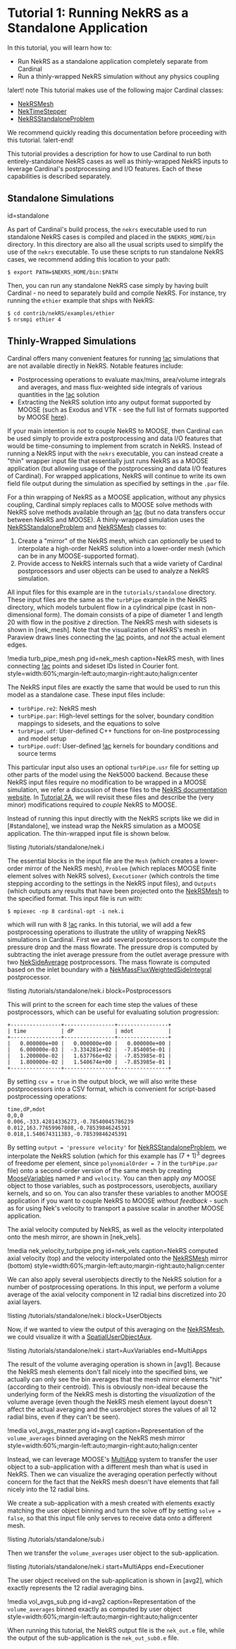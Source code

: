 # Tutorial 1: Running NekRS as a Standalone Application

In this tutorial, you will learn how to:

- Run NekRS as a standalone application completely separate from Cardinal
- Run a thinly-wrapped NekRS simulation without any physics coupling

!alert! note
This tutorial makes use of the following major Cardinal classes:

- [NekRSMesh](/mesh/NekRSMesh.md)
- [NekTimeStepper](/timesteppers/NekTimeStepper.md)
- [NekRSStandaloneProblem](/problems/NekRSStandaloneProblem.md)

We recommend quickly reading this documentation before proceeding
with this tutorial.
!alert-end!

This tutorial provides a description for how to use Cardinal to run both
entirely-standalone NekRS cases as well as thinly-wrapped NekRS inputs to
leverage Cardinal's postprocessing and I/O features. Each of these capabilities
is described separately.

## Standalone Simulations
  id=standalone

As part of Cardinal's build process, the `nekrs` executable used to run standalone
NekRS cases is compiled and placed in the `$NEKRS_HOME/bin` directory. In this directory
are also all the usual scripts used to simplify the use of the `nekrs` executable.
To use these scripts to run standalone NekRS cases,
we recommend adding this location to your path:

```
$ export PATH=$NEKRS_HOME/bin:$PATH
```

Then, you can run any standalone NekRS case simply by having built Cardinal -
no need to separately build and compile NekRS. For instance, try running the
`ethier` example that ships with NekRS:

```
$ cd contrib/nekRS/examples/ethier
$ nrsmpi ethier 4
```

## Thinly-Wrapped Simulations

Cardinal offers many convenient features for running [!ac](CFD) simulations that
are not available directly in NekRS. Notable features include:

- Postprocessing operations to evaluate max/mins, area/volume integrals and averages,
  and mass flux-weighted side integrals of various quantities in the [!ac](CFD) solution
- Extracting the NekRS solution into any output format supported by MOOSE (such as
  Exodus and VTK - see the full list of formats supported by MOOSE
  [here](https://mooseframework.inl.gov/syntax/Outputs/index.html)).

If your main intention is *not* to couple NekRS to MOOSE, then Cardinal can be used
simply to provide extra postprocessing and data I/O features that would be
time-consuming to implement from scratch in NekRS. Instead of running a NekRS input
with the `nekrs` executable, you can instead
create a "thin" wrapper input file that essentially just runs NekRS as a MOOSE
application (but allowing usage of the postprocessing and data I/O features of Cardinal).
For wrapped applications, NekRS will continue to write its own field file output
during the simulation as specified by settings in the `.par` file.

For a thin wrapping of NekRS as a MOOSE application, without any physics coupling,
Cardinal simply replaces calls to MOOSE solve methods with NekRS solve methods available
through an [!ac](API) (but no data transfers occur between NekRS and MOOSE). A
thinly-wrapped simulation uses the [NekRSStandaloneProblem](/problems/NekRSStandaloneProblem.md)
and [NekRSMesh](/mesh/NekRSMesh.md) classes to:

1. Create a "mirror" of the NekRS mesh, which can *optionally* be used to interpolate
   a high-order NekRS solution into a lower-order mesh (which can be in any MOOSE-supported format).
2. Provide access to NekRS internals such that a wide variety of Cardinal
   postprocessors and user objects can be used to analyze a NekRS simulation.

All input files for this example are in the `tutorials/standalone` directory. These input
files are the same as the `turbPipe` example in the NekRS directory, which models
turbulent flow in a cylindrical pipe (cast in non-dimensional form). The domain consists
of a pipe of diameter 1 and length 20 with flow in the positive $z$ direction. The
NekRS mesh with sidesets is shown in [nek_mesh]. Note that the visualization of NekRS's
mesh in Paraview draws lines connecting the [!ac](GLL) points, and *not* the actual
element edges.

!media turb_pipe_mesh.png
  id=nek_mesh
  caption=NekRS mesh, with lines connecting [!ac](GLL) points and sideset IDs listed in Courier font.
  style=width:60%;margin-left:auto;margin-right:auto;halign:center

The NekRS input files are exactly the same that would be used to run this model
as a standalone case. These input files include:

- `turbPipe.re2`: NekRS mesh
- `turbPipe.par`: High-level settings for the solver, boundary condition mappings
   to sidesets, and the equations to solve
- `turbPipe.udf`: User-defined C++ functions for on-line postprocessing and model setup
- `turbPipe.oudf`: User-defined [!ac](OCCA) kernels for boundary conditions and source terms

This particular input also uses an optional `turbPipe.usr` file for setting up
other parts of the model using the Nek5000 backend. Because these NekRS input files
require no modification to be wrapped in a MOOSE simulation, we refer a discussion
of these files to the [NekRS documentation website](https://nekrsdoc.readthedocs.io/en/latest/input_files.html).
In [Tutorial 2A](cht1.md), we will revisit these files and describe the (very minor)
modifications required to *couple* NekRS to MOOSE.

Instead of running this input directly with the NekRS scripts like we did
in [#standalone], we instead wrap the NekRS simulation as a MOOSE application.
The thin-wrapped input file is shown below.

!listing /tutorials/standalone/nek.i

The essential blocks in the input file are the `Mesh` (which creates a lower-order mirror
of the NekRS mesh), `Problem` (which replaces MOOSE finite element solves with
NekRS solves), `Executioner` (which controls the time stepping according to the settings
in the NekRS input files), and `Outputs` (which outputs any results that have been
projected onto the [NekRSMesh](/mesh/NekRSMesh.md) to the specified format.
This input file is run with:

```
$ mpiexec -np 8 cardinal-opt -i nek.i
```

which will run with 8 [!ac](MPI) ranks.
In this tutorial, we will add a few postprocessing operations to illustrate
the utility of wrapping NekRS simulations in Cardinal. First we add several
postprocessors to compute the pressure drop and the mass flowrate. The pressure
drop is computed by subtracting the inlet average pressure from the outlet
average pressure with two [NekSideAverage](/postprocessors/NekSideAverage.md)
postprocessors. The mass flowrate is computed based on the inlet boundary
with a [NekMassFluxWeightedSideIntegral](/postprocessors/NekMassFluxWeightedSideIntegral.md)
postprocessor.

!listing /tutorials/standalone/nek.i
  block=Postprocessors

This will print to the screen for each time step the values of these postprocessors,
which can be useful for evaluating solution progression:

```
+----------------+----------------+----------------+
| time           | dP             | mdot           |
+----------------+----------------+----------------+
|   0.000000e+00 |   0.000000e+00 |   0.000000e+00 |
|   6.000000e-03 |  -3.334281e+02 |  -7.854005e-01 |
|   1.200000e-02 |   1.637766e+02 |  -7.853985e-01 |
|   1.800000e-02 |   1.540674e+00 |  -7.853985e-01 |
+----------------+----------------+----------------+
```

By setting `csv = true` in the output block, we will also write these postprocessors
into a CSV format, which is convenient for script-based postprocessing operations:

```
time,dP,mdot
0,0,0
0.006,-333.42814336273,-0.78540045786239
0.012,163.77659967808,-0.78539846245391
0.018,1.540674311383,-0.78539846245391
```

By setting `output = 'pressure velocity'` for [NekRSStandaloneProblem](/problems/NekRSStandaloneProblem.md),
we interpolate the NekRS solution (which for this example has $(7+1)^3$ degrees of
freedome per element, since `polynomialOrder = 7` in the `turbPipe.par` file)
onto a second-order version of the same mesh by creating
[MooseVariables](https://mooseframework.inl.gov/source/variables/MooseVariable.html)
named `P` and `velocity`. You can then apply *any* MOOSE object to those
variables, such as postprocessors, userobjects, auxiliary kernels, and so on.
You can also transfer these variables to another MOOSE application
if you want to couple NekRS to MOOSE *without feedback* - such as for using
Nek's velocity to transport a passive scalar in another MOOSE application.

The axial velocity computed by NekRS, as well as the velocity interpolated onto
the mesh mirror, are shown in [nek_vels].

!media nek_velocity_turbpipe.png
  id=nek_vels
  caption=NekRS computed axial velocity (top) and the velocity interpolated onto the [NekRSMesh](/mesh/NekRSMesh.md) mirror (bottom)
  style=width:60%;margin-left:auto;margin-right:auto;halign:center

We can also apply several userobjects directly to the NekRS solution for a
number of postprocessing operations. In this input, we perform a volume average
of the axial velocity component in 12 radial bins discretized into 20 axial layers.

!listing /tutorials/standalone/nek.i
  block=UserObjects

Now, if we wanted to view the output of this averaging on the
[NekRSMesh](/mesh/NekRSMesh.md), we could visualize it with a
[SpatialUserObjectAux](https://mooseframework.inl.gov/source/auxkernels/SpatialUserObjectAux.html).

!listing /tutorials/standalone/nek.i
  start=AuxVariables
  end=MultiApps

The result of the volume averaging operation is shown in [avg1].
Because the NekRS mesh elements don't fall nicely into the specified bins,
we actually can only see the bin averages that the mesh mirror elements "hit"
(according to their centroid). This is obviously non-ideal because the underlying
form of the NekRS mesh is distorting the *visualization* of the volume average
(even though the NekRS mesh element layout doesn't affect the actual averaging
and the userobject stores the values of all 12 radial bins, even if they can't
be seen).

!media vol_avgs_master.png
  id=avg1
  caption=Representation of the `volume_averages` binned averaging on the NekRS mesh mirror
  style=width:60%;margin-left:auto;margin-right:auto;halign:center

Instead, we can
leverage MOOSE's [MultiApp](https://mooseframework.inl.gov/syntax/MultiApps/index.html)
system to transfer the user object to a sub-application with a different mesh
than what is used in NekRS. Then we can visualize the averaging operation
perfectly without concern for the fact that the NekRS mesh doesn't have elements
that fall nicely into the 12 radial bins.

We create a sub-application with a mesh created with elements exactly matching
the user object binning and turn the solve off by setting `solve = false`, so that
this input file only serves to receive data onto a different mesh.

!listing /tutorials/standalone/sub.i

Then we transfer the `volume_averages` user object to the sub-application.

!listing /tutorials/standalone/nek.i
  start=MultiApps
  end=Executioner

The user object received on the sub-application is shown in [avg2],
which exactly represents the 12 radial averaging bins.

!media vol_avgs_sub.png
  id=avg2
  caption=Representation of the `volume_averages` binned exactly as computed by user object
  style=width:60%;margin-left:auto;margin-right:auto;halign:center

When running this tutorial, the NekRS output file is the `nek_out.e` file,
while the output of the sub-application is the `nek_out_sub0.e` file.
